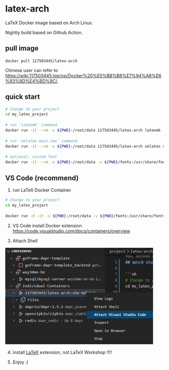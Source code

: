# latex-arch

LaTeX Docker image based on Arch Linux. 

Nightly build based on Github Action.

## pull image

`docker pull 117503445/latex-arch`

Chinese user can refer to <https://wiki.117503445.top/op/Docker%20%E5%B8%B8%E7%94%A8%E6%93%8D%E4%BD%9C/>.

## quick start

```sh
# Change to your project
cd my_latex_project

# run 'latexmk' command
docker run -it --rm -v ${PWD}:/root/data 117503445/latex-arch latexmk

# run 'xelatex main.tex' command
docker run -it --rm -v ${PWD}:/root/data 117503445/latex-arch xelatex main.tex

# optional: custom font
docker run -it --rm -v ${PWD}:/root/data -v ${PWD}/fonts:/usr/share/fonts 117503445/latex-arch latexmk
```

## VS Code (recommend)



1. run LaTeX Docker Container

```sh
# Change to your project
cd my_latex_project

docker run -d -it -v ${PWD}:/root/data -v ${PWD}/fonts:/usr/share/fonts 117503445/latex-arch
```

2. VS Code install Docker extension <https://code.visualstudio.com/docs/containers/overview>

3. Attach Shell

![attach](assets/attach.png)

4. install [LaTeX](https://marketplace.visualstudio.com/items?itemName=mathematic.vscode-latex) extension, not LaTeX Workshop !!!!

5. Enjoy :)
